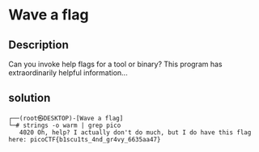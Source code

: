 # Wave a flag


## Description
Can you invoke help flags for a tool or binary? This program has extraordinarily helpful information...

## solution

```console
┌──(root㉿DESKTOP)-[Wave a flag]
└─# strings -o warm | grep pico
   4020 Oh, help? I actually don't do much, but I do have this flag here: picoCTF{b1scu1ts_4nd_gr4vy_6635aa47}
```
